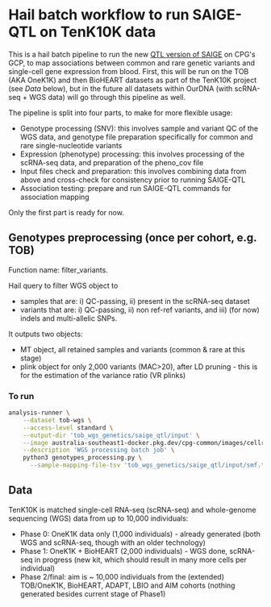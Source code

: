 # Hail batch workflow to run SAIGE-QTL on TenK10K data

This is a hail batch pipeline to run the new [QTL version of SAIGE](https://github.com/weizhou0/qtl) on CPG's GCP, to map associations between common and rare genetic variants and single-cell gene expression from blood.
First, this will be run on the TOB (AKA OneK1K) and then BioHEART datasets as part of the TenK10K project (see *Data* below), but in the future all datasets within OurDNA (with scRNA-seq + WGS data) will go through this pipeline as well.

The pipeline is split into four parts, to make for more flexible usage:

* Genotype processing (SNV): this involves sample and variant QC of the WGS data, and genotype file preparation specifically for common and rare single-nucleotide variants
* Expression (phenotype) processing: this involves processing of the scRNA-seq data, and preparation of the pheno_cov file
* Input files check and preparation: this involves combining data from above and cross-check for consistency prior to running SAIGE-QTL
* Association testing: prepare and run SAIGE-QTL commands for association mapping

Only the first part is ready for now.

## Genotypes preprocessing (once per cohort, e.g. TOB)

Function name: filter_variants.

Hail query to filter WGS object to

* samples that are: i) QC-passing, ii) present in the scRNA-seq dataset
* variants that are: i) QC-passing, ii) non ref-ref variants, and iii) (for now) indels and multi-allelic SNPs.

It outputs two objects:

* MT object, all retained samples and variants (common & rare at this stage)
* plink object for only 2,000 variants (MAC>20), after LD pruning - this is for the estimation of the variance ratio (VR plinks)


### To run

```bash
analysis-runner \
    --dataset tob-wgs \
    --access-level standard \
    --output-dir 'tob_wgs_genetics/saige_qtl/input' \
    --image australia-southeast1-docker.pkg.dev/cpg-common/images/cellregmap:dev \
    --description 'WGS processing batch job' \
    python3 genotypes_processing.py \
      --sample-mapping-file-tsv 'tob_wgs_genetics/saige_qtl/input/smf.tsv'
```

## Data

TenK10K is matched single-cell RNA-seq (scRNA-seq) and whole-genome sequencing (WGS) data from up to 10,000 individuals:

* Phase 0: OneK1K data only (1,000 individuals) - already generated (both WGS and scRNA-seq, though with an older technology)
* Phase 1: OneK1K + BioHEART (2,000 individuals) - WGS done, scRNA-seq in progress (new kit, which should result in many more cells per individual)
* Phase 2/final: aim is ~ 10,000 individuals from the (extended) TOB/OneK1K, BioHEART, ADAPT, LBIO and AIM cohorts (nothing generated besides current stage of Phase1)
